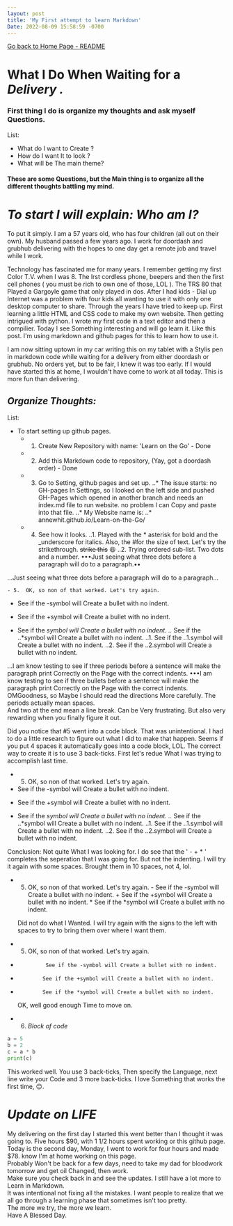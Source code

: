 ```yaml
---
layout: post
title: 'My First attempt to learn Markdown'
Date: 2022-08-09 15:58:59 -0700
---
```

[Go back to Home Page - README](/Learn-on-the-Go/README.md)

# **What I Do When Waiting for a _Delivery ._**
### First thing I do is organize my thoughts and ask myself Questions.

List:
- What do I want to Create ?
- How do I want It to look ?
- What will be The main theme?

#### These are some Questions, but the Main thing is to organize all the different thoughts battling my mind.

# _To start I will explain: Who am I?_

To put it simply. I am a 57 years old, who has four children (all out on their own). My husband passed a few years ago.
I work for doordash and grubhub delivering with the hopes to one day get a remote job and travel while I work. 

Technology has fascinated me for many years. I remember getting my first Color T.V. when I was 8. The lrst cordless phone, beepers and then the first cell phones ( you must be rich to own one of those, LOL ). The TRS 80 that Played a Gargoyle game that only played in dos. After I had kids - Dial up Internet was a problem with four kids all wanting to use it with only one desktop computer to share. 
Through the years I have tried to keep up. First learning a little HTML and CSS code to make my own website. Then getting intrigued with python. I wrote my first code in a text editor and then a compilier. Today I see Something interesting and will go learn it. Like this post. I'm using markdown and github pages for this to learn how to use it.

I am now sitting uptown in my car writing this on my tablet with a Stylis pen in markdown code while waiting for a delivery from either doordash or grubhub. No orders yet, but to be fair, I knew it was too early. If I would have started this at home, I wouldn't have come to work at all today. This is more fun than delivering.

## _Organize Thoughts:_
List:
- To start setting up github pages.
    - 1.  Create New Repository with name: 'Learn on the Go'
                  - Done
    - 2.   Add this Markdown code to repository,
    (Yay, got a doordash order)
                   - Done
    - 3.  Go to Setting, github pages and set up.
                   ..* The issue starts: no GH-pages In Settings, so I looked on the left side and pushed GH-Pages which opened in another branch and needs an index.md file to run website. no problem I can Copy and paste into that file.
                    ..* My Website name is: 
                    ..* annewhit.github.io/Learn-on-the-Go/
    - 4.  See how it looks.
                    ..1. Played with the * asterisk for bold and the _underscore for italics. Also, the #for the size of text. Let's try the strikethrough.     ~~strike this~~    😆 
                    ..2. Trying ordered sub-list. Two dots and a number.
•••Just seeing what three dots before a paragraph will do to a paragraph.••

...Just seeing what three dots before a paragraph will do to a paragraph...

    - 5.  OK, so non of that worked. Let's try again.
- See if the -symbol will Create a bullet with no indent.
+ See if the +symbol will Create a bullet with no indent.
* See if the *symbol will Create a bullet with no indent.
..* See if the ..*symbol will Create a bullet with no indent.
..1. See if the ..1.symbol will Create a bullet with no indent.
..2. See if the ..2.symbol will Create a bullet with no indent.

...I am know testing to see if three periods before a sentence will make the paragraph print Correctly on the Page with the correct indents. 
•••I am know testing to see if three bullets before a sentence will make the paragraph print Correctly on the Page with the correct indents.   
   OMGoodness, so Maybe I should read the directions More carefully. The periods actually mean spaces.  
   And two at the end mean a line break.
   Can be Very frustrating. But also very rewarding when you finally figure it out.

   Did you notice that #5 went into a code block. That was unintentional. I had to do a little research to figure out what I did to make that happen. Seems if you put 4 spaces it automatically goes into a code block, LOL. The correct way to create it is to use 3 back-ticks. First let's redue What I was trying to accomplish last time.

- 5.  OK, so non of that worked. Let's try again.
- See if the -symbol will Create a bullet with no indent.
+ See if the +symbol will Create a bullet with no indent.
* See if the *symbol will Create a bullet with no indent.
..* See if the ..*symbol will Create a bullet with no indent.
..1. See if the ..1.symbol will Create a bullet with no indent.
..2. See if the ..2.symbol will Create a bullet with no indent.

Conclusion:  Not quite What I was looking for.  I do see that the ' - + * ' completes the seperation that I was going for. But not the indenting.  I will try it again with some spaces. Brought them in 10 spaces, not 4, lol.

- 5.  OK, so non of that worked. Let's try again.
          - See if the -symbol will Create a bullet with no indent.
          + See if the +symbol will Create a bullet with no indent.
           * See if the *symbol will Create a bullet with no indent.

   Did not do what I Wanted. I will try again with the signs to the left with spaces to try to bring them over where I want them.  
- 5.  OK, so non of that worked. Let's try again.
-              See if the -symbol will Create a bullet with no indent.
+             See if the +symbol will Create a bullet with no indent.
*             See if the *symbol will Create a bullet with no indent.

   OK, well good enough Time to move on.  

- 6. *Block of code*
```python 
a = 5
b = 2
c = a * b
print(c)
```
   This worked well. You use 3 back-ticks, Then specify the Language, next line write your Code and 3 more back-ticks. I love Something that works the first time, 😌.   

# *Update on _LIFE_*

   My delivering on the first day I started this went better than I thought it was going to.  Five hours $90, with 1 1/2 hours spent working or this github page. Today is the second day, Monday, I went to work for four hours and made $78. know I'm at home working on this page.  
   Probably Won't be back for a few days, need to take my dad for bloodwork tomorrow and get oil Changed, then work.  
   Make sure you check back in and see the updates. I still have a lot more to Learn in Markdown.  
   It was intentional not fixing all the mistakes. I want people to realize that we all go through a learning phase that sometimes isn't too pretty.  
   The more we try, the more we learn.  
   Have A Blessed Day.  


